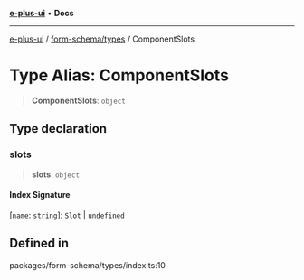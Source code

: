 [**e-plus-ui**](../../../README.md) • **Docs**

***

[e-plus-ui](../../../modules.md) / [form-schema/types](../README.md) / ComponentSlots

# Type Alias: ComponentSlots

> **ComponentSlots**: `object`

## Type declaration

### slots

> **slots**: `object`

#### Index Signature

 \[`name`: `string`\]: `Slot` \| `undefined`

## Defined in

packages/form-schema/types/index.ts:10
